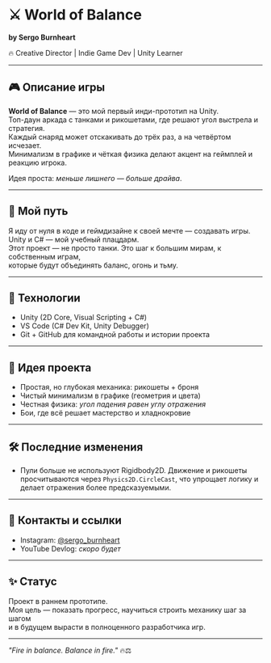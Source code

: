 # ⚔️ World of Balance

**by Sergo Burnheart**

🔥 Creative Director | Indie Game Dev | Unity Learner  

---

## 🎮 Описание игры
**World of Balance** — это мой первый инди-прототип на Unity.  
Топ-даун аркада с танками и рикошетами, где решают угол выстрела и стратегия.  
Каждый снаряд может отскакивать до трёх раз, а на четвёртом исчезает.  
Минимализм в графике и чёткая физика делают акцент на геймплей и реакцию игрока.  

Идея проста: *меньше лишнего — больше драйва*.  

---

## 🚀 Мой путь
Я иду от нуля в коде и геймдизайне к своей мечте — создавать игры.  
Unity и C# — мой учебный плацдарм.  
Этот проект — не просто танки. Это шаг к большим мирам, к собственным играм,  
которые будут объединять баланс, огонь и тьму.  

---

## 🔧 Технологии
- Unity (2D Core, Visual Scripting + C#)
- VS Code (C# Dev Kit, Unity Debugger)
- Git + GitHub для командной работы и истории проекта

---

## 🌌 Идея проекта
- Простая, но глубокая механика: рикошеты + броня
- Чистый минимализм в графике (геометрия и цвета)
- Честная физика: *угол падения равен углу отражения*
- Бои, где всё решает мастерство и хладнокровие

---

## 🛠️ Последние изменения
- Пули больше не используют Rigidbody2D. Движение и рикошеты просчитываются через `Physics2D.CircleCast`, что упрощает логику и делает отражения более предсказуемыми.

---

## 📲 Контакты и ссылки
- Instagram: [@sergo_burnheart](https://instagram.com/sergo_burnheart)
- YouTube Devlog: *скоро будет*

---

## ✨ Статус
Проект в раннем прототипе.  
Моя цель — показать прогресс, научиться строить механику шаг за шагом  
и в будущем вырасти в полноценного разработчика игр.  

---

*"Fire in balance. Balance in fire."* 🔥⚖️
